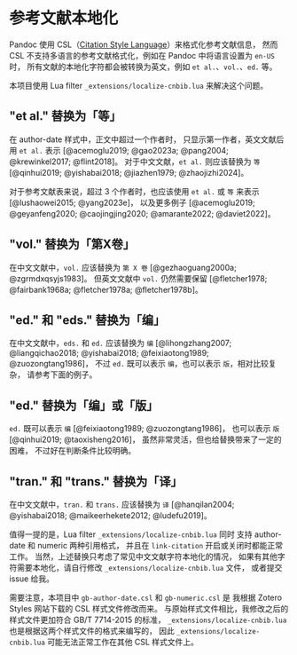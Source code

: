 # 参考文献本地化

Pandoc 使用 CSL（[Citation Style Language](https://citationstyles.org/)）来格式化参考文献信息，
然而 CSL 不支持多语言的参考文献格式化，例如在 Pandoc 中将语言设置为 `en-US` 时，
所有文献的本地化字符都会被转换为英文，例如 `et al.`、`vol.`、`ed.` 等。

本项目使用 Lua filter `_extensions/localize-cnbib.lua` 来解决这个问题。

## "et al." 替换为「等」

在 author-date 样式中，正文中超过一个作者时，
只显示第一作者，英文文献后用 `et al.` 表示
[@acemoglu2019; @gao2023a; @pang2004;
@krewinkel2017; @flint2018]。
对于中文文献，`et al.` 则应该替换为 `等`
[@qinhui2019; @yishabai2018; @jiazhen1979; @zhaojizhi2024]。

对于参考文献表来说，超过 3 个作者时，也应该使用 `et al.` 或 `等` 来表示
[@lushaowei2015; @yang2023e]，
以及更多例子
[@acemoglu2019; @geyanfeng2020;
@caojingjing2020; @amarante2022; @daviet2022]。

## "vol." 替换为「第X卷」

在中文文献中，`vol.` 应该替换为 `第 X 卷`
[@gezhaoguang2000a; @zgrmdxqsyjs1983]。
但英文文献中 `vol.` 仍然需要保留
[@fletcher1978; @fairbank1968a; @fletcher1978a; @fletcher1978b]。

## "ed." 和 "eds." 替换为「编」

在中文文献中，`eds.` 和 `ed.` 应该替换为 `编`
[@lihongzhang2007; @liangqichao2018; @yishabai2018;
@feixiaotong1989; @zuozongtang1986]，
不过 `ed.` 既可以表示 `编`，也可以表示 `版`，相对比较复杂，
请参考下面的例子。

## "ed." 替换为「编」或「版」

`ed.` 既可以表示 `编`
[@feixiaotong1989; @zuozongtang1986]，
也可以表示 `版`
[@qinhui2019; @taoxisheng2016]，
虽然非常灵活，但也给替换带来了一定的困难，
不过好在判断条件比较明确。

## "tran." 和 "trans." 替换为「译」

在中文文献中，`tran.` 和 `trans.` 应该替换为 `译`
[@hanqilan2004; @yishabai2018; @maikeerhekete2012; @ludefu2019]。

值得一提的是，Lua filter `_extensions/localize-cnbib.lua` 同时
支持 author-date 和 numeric 两种引用格式，
并且在 `link-citation` 开启或关闭时都能正常工作。
当然，上述替换只考虑了常见中文文献字符本地化的情况，
如果有其他字符需要本地化，请自行修改 `_extensions/localize-cnbib.lua` 文件，
或者提交 issue 给我。

需要注意，本项目中 `gb-author-date.csl` 和 `gb-numeric.csl` 是
我根据 Zotero Styles 网站下载的 CSL 样式文件修改而来。
与原始样式文件相比，我修改之后的样式文件更加符合 GB/T 7714-2015 的标准，
`_extensions/localize-cnbib.lua` 也是根据这两个样式文件的格式来编写的，
因此 `_extensions/localize-cnbib.lua` 可能无法正常工作在其他 CSL 样式文件上。

